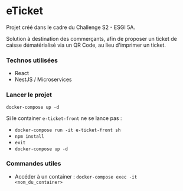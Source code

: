 
# eTicket

Projet créé dans le cadre du Challenge S2 - ESGI 5A.

Solution à destination des commerçants, afin de proposer un ticket de caisse dématérialisé via un QR Code, au lieu d'imprimer un ticket.

### Technos utilisées

- React
- NestJS / Microservices

### Lancer le projet

<code>docker-compose up -d</code>

Si le container <code>e-ticket-front</code> ne se lance pas : 

- <code>docker-compose run -it e-ticket-front sh</code>
- <code>npm install</code>
- <code>exit</code>
- <code>docker-compose up -d</code>

### Commandes utiles

- Accéder à un container : <code>docker-compose exec -it <nom_du_container></code>
